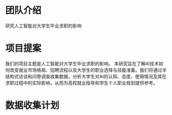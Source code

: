 # 团队介绍
研究人工智能对大学生毕业求职的影响
# 项目提案
我们的项目主题是人工智能对大学生毕业求职的影响。
本研究旨在了解AI技术如何改变就业市场格局、招聘流程以及大学生的职业选择与技能准备。我们将通过半结构式访谈和问卷调查收集数据，分析大学生对AI的认知、态度、使用情况及其在求职过程中的实际影响，从而为高校就业指导和学生个人职业规划提供参考。
# 数据收集计划
